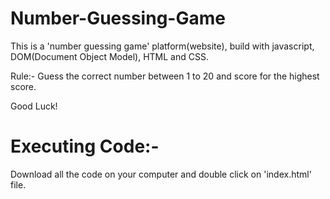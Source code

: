 # Number-Guessing-Game

This is a 'number guessing game' platform(website), build with javascript, DOM(Document Object Model), HTML and CSS.

Rule:- Guess the correct number between 1 to 20 and score for the highest score.

Good Luck!

# Executing Code:-
Download all the code on your computer and double click on 'index.html' file.
